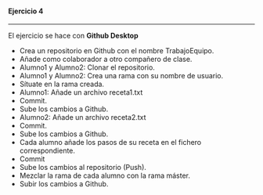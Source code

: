 #### Ejercicio 4
---

El ejercicio se hace con **Github Desktop**

- Crea un repositorio en Github con el nombre TrabajoEquipo.
- Añade como colaborador a otro compañero de clase.
- Alumno1 y Alumno2: Clonar el repositorio.
- Alumno1 y Alumno2: Crea una rama con su nombre de usuario.
- Sítuate en la rama creada.
- Alumno1: Añade un archivo receta1.txt
- Commit.
- Sube los cambios a Github.
- Alumno2: Añade un archivo receta2.txt
- Commit.
- Sube los cambios a Github.
- Cada alumno añade los pasos de su receta en el fichero correspondiente.
- Commit
- Sube los cambios al repositorio (Push).
- Mezclar la rama de cada alumno con la rama máster.
- Subir los cambios a Github.
